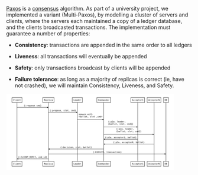 [Paxos](https://paxos.systems/how/)
is a
[consensus](https://en.wikipedia.org/wiki/Consensus_(computer_science)) algorithm.
As part of a university project, we implemented a variant (Multi-Paxos), by modelling
a cluster of servers and clients, where the servers each maintained a copy of a ledger database, and
the clients broadcasted transactions. The implementation must guarantee a number of properties:

- **Consistency**: transactions are appended in the same order to all ledgers

- **Liveness**: all transactions will eventually be appended

- **Safety**: only transactions broadcast by clients will be appended

- **Failure tolerance**: as long as a majority of replicas is correct (ie, have not crashed),
we will maintain Consistency, Liveness, and Safety.

<img src="/assets/multiPaxosUml.png" class="centered border-radius" style="width: min(90%, 650px)"
caption="UML diagram of the lifecycle a Client's request"
/>
